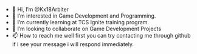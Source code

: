 - 👋 Hi, I’m @Kx18Arbiter
- 👀 I’m interested in Game Development and Programming.
- 🌱 I’m currently learning at TCS Ignite training program.
- 💞️ I’m looking to collaborate on Game Development Projects
- 📫 How to reach me well first you can try contacting me through github if i see your message i will respond immediately.

<!---
Kx18Arbiter/Kx18Arbiter is a ✨ special ✨ repository because its `README.md` (this file) appears on your GitHub profile.
You can click the Preview link to take a look at your changes.
--->
